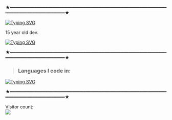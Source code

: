 ★━━━━━━━━━━━━━━━━━━━━━━━━━━━━━━━━━━━━━━━━━━━━━━━━━━━━━━━━━━━━━━━━━━━━━━━━━━━━━━━━★

[![Typing SVG](https://readme-typing-svg.herokuapp.com/?font=JetBrains+Mono&pause=1000&color=FFFFF&random=false&width=435&lines=%F0%9F%91%8B%20Hello!%20I%20am%20ariez)](https://ariez.lol/)  

15 year old dev.

[![Typing SVG](http://readme-typing-svg.herokuapp.com?font=JetBrains+Mono&pause=1000&color=FFFFF&random=false&width=435&lines=ariez.lol)](https://ariez.lol/)

★━━━━━━━━━━━━━━━━━━━━━━━━━━━━━━━━━━━━━━━━━━━━━━━━━━━━━━━━━━━━━━━━━━━━━━━━━━━━━━━━★

> ### Languages I code in: 
[![Typing SVG](http://readme-typing-svg.herokuapp.com?font=JetBrains+Mono&pause=1000&color=FFFFF&random=false&width=435&lines=Python;HTML;CSS;JS;C%23)](https://ariez.lol)
  
★━━━━━━━━━━━━━━━━━━━━━━━━━━━━━━━━━━━━━━━━━━━━━━━━━━━━━━━━━━━━━━━━━━━━━━━━━━━━━━━━★  
  
Visitor count:  
<img align="left" src="https://profile-counter.glitch.me/skiddedsrc/count.svg" />  
